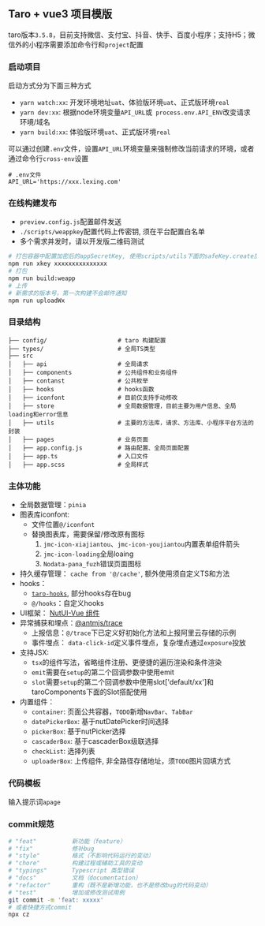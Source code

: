 ## Taro + vue3 项目模版

taro版本`3.5.8`，目前支持微信、支付宝、抖音、快手、百度小程序；支持H5；微信外的小程序需要添加命令行和`project`配置

### 启动项目

启动方式分为下面三种方式

- `yarn watch:xx`: 开发环境地址`uat`、体验版环境`uat`、正式版环境`real`
- `yarn dev:xx`: 根据node环境变量`API_URL`或` process.env.API_ENV`改变请求环境/域名
- `yarn build:xx`: 体验版环境`uat`、正式版环境`real`

可以通过创建`.env`文件，设置`API_URL`环境变量来强制修改当前请求的环境，或者通过命令行`cross-env`设置

```t
# .env文件
API_URL='https://xxx.lexing.com'
```

### 在线构建发布

- `preview.config.js`配置邮件发送
- `./scripts/weappkey`配置代码上传密钥, 须在平台配置白名单
- 多个需求并发时，请以开发版二维码测试

```bash
# 打包容器中配置加密后的appSecretKey, 使用scripts/utils下面的safeKey.create加密
npm run xkey xxxxxxxxxxxxxxx
# 打包
npm run build:weapp
# 上传
# 新需求的版本号，第一次构建不会邮件通知
npm run uploadWx
```

### 目录结构

```t
├── config/                    # taro 构建配置
├── types/                     # 全局TS类型
├── src
│   ├── api                    # 全局请求
│   ├── components             # 公共组件和业务组件
│   ├── contanst               # 公共枚举
│   ├── hooks                  # hooks函数
│   ├── iconfont               # 目前仅支持手动修改
│   ├── store                  # 全局数据管理，目前主要为用户信息、全局loading和error信息
│   ├── utils                  # 主要的方法库，请求、方法库、小程序平台方法的封装
│   ├── pages                  # 业务页面
│   ├── app.config.js          # 路由配置、全局页面配置
│   ├── app.ts                 # 入口文件
│   ├── app.scss               # 全局样式
```

### 主体功能

- 全局数据管理：`pinia`
- 图表库iconfont: 
  - 文件位置`@/iconfont`
  - 替换图表库，需要保留/修改原有图标
    1. `jmc-icon-xiajiantou`、`jmc-icon-youjiantou`内置表单组件箭头
    2. `jmc-icon-loading`全局loaing
    3. `Nodata-pana_fuzh`错误页面图标
- 持久缓存管理： `cache from '@/cache'`, 额外使用须自定义TS和方法
- hooks：
  - [`taro-hooks`](https://next-taro-hooks.pages.dev/site/hooks/intro), 部分hooks存在bug
  - `@/hooks`：自定义hooks
- UI框架： [NutUI-Vue 组件](https://nutui.jd.com/h5/vue/4x/#/zh-CN/guide/intro)
- 异常捕获和埋点：[@antmjs/trace](https://github.com/AntmJS/antm/blob/main/packages/trace)
  - 上报信息：`@/trace`下已定义好初始化方法和上报阿里云存储的示例
  - 事件埋点： `data-click-id`定义事件埋点，复杂埋点通过`exposure`投放
- 支持JSX: 
  - `tsx`的组件写法，省略组件注册、更便捷的遍历渲染和条件渲染
  - `emit`需要在`setup`的第二个回调参数中使用emit
  - `slot`需要`setup`的第二个回调参数中使用slot['default/xx']和taroComponents下面的Slot搭配使用
- 内置组件：
  - `container`: 页面公共容器，`TODO`新增`NavBar`、`TabBar`
  - `datePickerBox`: 基于nutDatePicker时间选择
  - `pickerBox`: 基于nutPicker选择
  - `cascaderBox`: 基于cascaderBox级联选择
  - `checkList`: 选择列表
  - `uploaderBox`: 上传组件, 非全路径存储地址，须`TODO`图片回填方式

### 代码模板

输入提示词`apage`

### commit规范

```bash
# "feat"          新功能（feature）
# "fix"           修补bug
# "style"         格式（不影响代码运行的变动）
# "chore"         构建过程或辅助工具的变动
# "typings"       Typescript 类型错误
# "docs"          文档（documentation）
# "refactor"      重构（既不是新增功能，也不是修改bug的代码变动）
# "test"          增加或修改测试用例
git commit -m 'feat: xxxxx'
# 或者快捷方式commit
npx cz
```